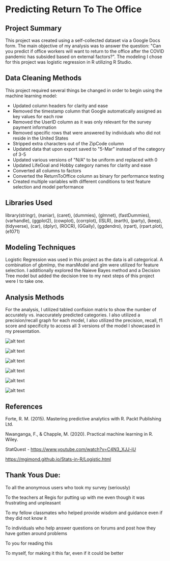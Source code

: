 # Predicting Return To The Office


## Project Summary
This project was created using a self-collected dataset via a Google Docs form. The main objective of my analysis was to answer the question: "Can you predict if office workers will want to return to the office after the COVID pandemic has subsided based on external factors?". The modeling I chose for this project was logistic regression in R utilizing R Studio.

## Data Cleaning Methods
This project required several things be changed in order to begin using the machine learning model:
* Updated column headers for clarity and ease
* Removed the timestamp column that Google automatically assigned as key values for each row
* Removed the UserID column as it was only relevant for the survey payment information
* Removed specific rows that were answered by individuals who did not reside in the United States
* Stripped extra characters out of the ZipCode column
* Updated data that upon export saved to "5-Mar" instead of the category of 3-5
* Updated various versions of "N/A" to be uniform and replaced with 0
* Updated LifeGoal and Hobby category names for clarity and ease
* Converted all columns to factors
* Converted the ReturnToOffice column as binary for performance testing
* Created multiple variables with different conditions to test feature selection and model performance


## Libraries Used
library(stringr), (naniar), (caret), (dummies), (glmnet), (fastDummies), (varhandle), (ggplot2), (cowplot), (corrplot), (ISLR), (earth), (party), (keep), (tidyverse), (car), (dplyr), (ROCR), (GGally), (ggdendro), (rpart), (rpart.plot), (e1071)

## Modeling Techniques
Logistic Regression was used in this project as the data is all categorical. A combination of gbmImp, the marsModel and glm were utilized for feature selection. I additionally explored the Naieve Bayes method and a Decision Tree model but added the decision tree to my next steps of this project were I to take one.

## Analysis Methods
For the analysis, I utilized tabled confision matrix to show the number of accurately vs. inaccurately predicted categories. I also utilized a precision/recall graph for each model, I also utilized the precision, recall, f1 score and specificity to access all 3 versions of the model I showcased in my presentation.

![alt text](https://user-images.githubusercontent.com/50388830/123482298-3d139f80-d5c2-11eb-962b-e20addbc850c.png)

![alt text](https://user-images.githubusercontent.com/50388830/123482297-3d139f80-d5c2-11eb-8c09-f3298081b168.png)

![alt text](https://user-images.githubusercontent.com/50388830/123482304-3e44cc80-d5c2-11eb-85ab-ddd2753701b7.png)

![alt text](https://user-images.githubusercontent.com/50388830/123482306-3e44cc80-d5c2-11eb-97e9-79cabfedcf6b.png)

![alt text](https://user-images.githubusercontent.com/50388830/123482299-3dac3600-d5c2-11eb-84c5-6b33bd1289ee.png)

![alt text](https://user-images.githubusercontent.com/50388830/123482302-3e44cc80-d5c2-11eb-90ee-1332602d1e69.png)




## References
Forte, R. M. (2015). Mastering predictive analytics with R. Packt Publishing Ltd.

Nwanganga, F., &amp; Chapple, M. (2020). Practical machine learning in R. Wiley. 

StatQuest - https://www.youtube.com/watch?v=C4N3_XJJ-jU

https://mgimond.github.io/Stats-in-R/Logistic.html

  
  
  
  
## Thank Yous Due:
To all the anonymous users who took my survey (seriously)

To the teachers at Regis for putting up with me even though it was frustrating and unpleasant

To my fellow classmates who helped provide wisdom and guidance even if they did not know it

To individuals who help answer questions on forums and post how they have gotten around problems

To you for reading this

To myself, for making it this far, even if it could be better

  
  

  

  
